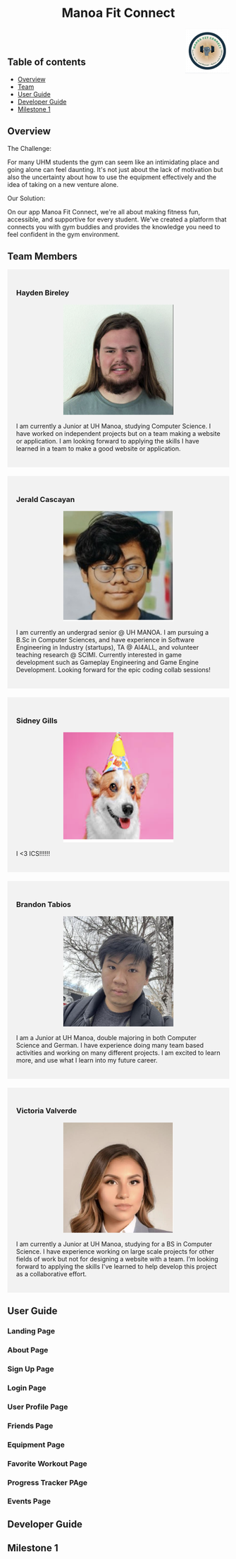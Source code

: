<h1 align="center" style="font-size: 28px;">Manoa Fit Connect</h1>
<p align="center"><img src="./images/MFClogo.png" width="100px" style="float: right;"></p><br><br>


## Table of contents
* [Overview](#overview)
* [Team](#team)
* [User Guide](#user-guide)
* [Developer Guide](#developer-guide)
* [Milestone 1](#milestone-1)

## Overview

The Challenge:

For many UHM students the gym can seem like an intimidating place and going alone can feel daunting. It's not just about the lack of motivation but also the uncertainty about how to use the equipment effectively and the idea of taking on a new venture alone.

Our Solution:

On our app Manoa Fit Connect, we're all about making fitness fun, accessible, and supportive for every student. We've created a platform that connects you with gym buddies and provides the knowledge you need to feel confident in the gym environment.


## Team Members

<div style="background-color: #f2f2f2; padding: 20px; margin-bottom: 20px;">
  <h3>Hayden Bireley</h3>
  <p align="center"><img src="./images/hayden.png" height="250" width="250" alt = ""></p>
  <p>I am currently a Junior at UH Manoa, studying Computer Science. I have worked on independent projects but on a team making a website or application. I am looking forward to applying the skills I have learned in a team to make a good website or application.</p>
</div>

<div style="background-color: #f2f2f2; padding: 20px; margin-bottom: 20px;">
  <h3>Jerald Cascayan</h3>
  <p align="center"><img src="./images/jerald.png" height="250" width="250" alt = ""></p>
  <p>I am currently an undergrad senior @ UH MANOA. I am pursuing a B.Sc in Computer Sciences, and have experience in Software Engineering in Industry (startups), TA @ AI4ALL, and volunteer teaching research @ SCIMI. Currently interested in game development such as Gameplay Engineering and Game Engine Development. Looking forward for the epic coding collab sessions!</p>
</div>

<div style="background-color: #f2f2f2; padding: 20px; margin-bottom: 20px;">
  <h3>Sidney Gills</h3>
  <p align="center"><img src="./images/placeholder.png" height="250" width="250" alt = ""></p>
  <p>I <3 ICS!!!!!!</p>
</div>

<div style="background-color: #f2f2f2; padding: 20px; margin-bottom: 20px;">
  <h3>Brandon Tabios</h3>
  <p align="center"><img src="./images/brandon.png" height="250" width="250" alt = ""></p>
  <p>I am a Junior at UH Manoa, double majoring in both Computer Science and German. I have experience doing many team based activities and working on many different projects. I am excited to learn more, and use what I learn into my future career.</p>
</div>

<div style="background-color: #f2f2f2; padding: 20px; margin-bottom: 20px;">
  <h3>Victoria Valverde</h3>
  <p align="center"><img src="./images/victoria.png" height="250" width="250" alt = ""></p>
  <p>I am currently a Junior at UH Manoa, studying for a BS in Computer Science. I have experience working on large scale projects for other fields of work but not for designing a website with a team. I’m looking forward to applying the skills I've learned to help develop this project as a collaborative effort.</p>
</div>

## User Guide

### Landing Page
### About Page
### Sign Up Page
### Login Page
### User Profile Page
### Friends Page
### Equipment Page
### Favorite Workout Page
### Progress Tracker PAge
### Events Page

## Developer Guide

## Milestone 1
